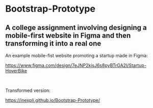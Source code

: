 ﻿# Bootstrap-Prototype
## A college assignment involving designing a mobile-first website in Figma and then transforming it into a real one

An example mobile-fist website promoting a startup made in Figma: 

https://www.figma.com/design/7eJNP2kjsJ6s8pyBTrGA2I/Startup-HoverBike

<br>

Transformed version: 

https://inexpli.github.io/Bootstrap-Prototype/
